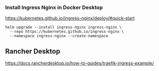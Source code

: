 ### Install Ingress Nginx in Docker Desktop

https://kubernetes.github.io/ingress-nginx/deploy/#quick-start

```
helm upgrade --install ingress-nginx ingress-nginx \
  --repo https://kubernetes.github.io/ingress-nginx \
  --namespace ingress-nginx --create-namespace
```

## Rancher Desktop

https://docs.rancherdesktop.io/how-to-guides/traefik-ingress-example/
